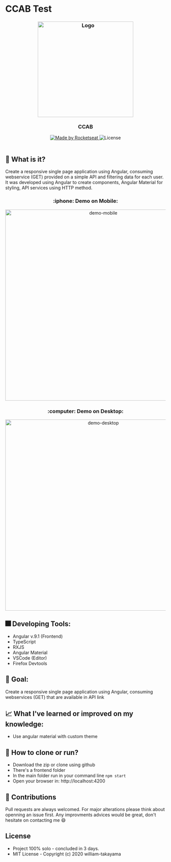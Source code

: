 # CCAB Test

<h3 align="center">
    <img alt="Logo" title="#logo" width="300px" src="https://ceoagro.com.br/wp-content/uploads/2020/06/camaraarabe.jpg">
    <br><br>
    <b>CCAB</b>  
    <br>
</h3>

<p align="center">
  <a href="https://www.ccab.org.br/">
    <img alt="Made by Rocketseat" src="https://img.shields.io/badge/made-angular--material-red">
  </a>
  <a>
  <img alt="License" src="https://img.shields.io/badge/license-mit-blueviolet">
  <br><br>

## :triangular_flag_on_post: What is it? 
  Create a responsive single page application using Angular, consuming webservice (GET) provided on a simple API and filtering data for each user. It was developed using Angular to create components, Angular Material for styling, API services using HTTP method.

  <h3 align="center"> :iphone: Demo on Mobile: </h3>
  <p align="center">
    <img src="https://media.giphy.com/media/kbbvTpXKMrlr0swilt/giphy.gif" width="600px" align="center" alt="demo-mobile">
  </p>
  
  <h3 align="center"> :computer: Demo on Desktop: </h3>
  <p align="center">
    <img src="https://media.giphy.com/media/iIklca0JRwydomvju0/giphy.gif" width="600px" align="center" alt="demo-desktop">
  </p>
  
## :fireworks: Developing Tools: 
  - Angular v.9.1 (Frontend)
  - TypeScript
  - RXJS
  - Angular Material
  - VSCode (Editor)
  - Firefox Devtools

## :rocket: Goal:
  Create a responsive single page application using Angular, consuming webservices (GET) that are available in API link

## :chart_with_upwards_trend: What I've learned or improved on my knowledge: 
  - Use angular material with custom theme
  
## :feet: How to clone or run?
  - Download the zip or clone using github
  - There's a frontend folder
  - In the main folder run in your command line ``` npm start ```
  - Open your browser in: http://localhost:4200
 
## :metal: Contributions
Pull requests are always welcomed. For major alterations please think about openning an issue first.
Any improvments advices would be great, don't hesitate on contacting me :smile:

## License
- Project 100% solo - concluded in 3 days. 
- MIT License - Copyright (c) 2020 william-takayama

